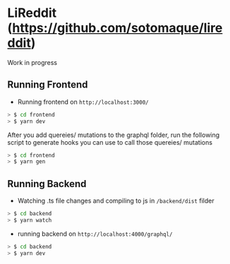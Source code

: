 # LiReddit (https://github.com/sotomaque/lireddit)

Work in progress

## Running Frontend

- Running frontend on `http://localhost:3000/`

```bash
> $ cd frontend
> $ yarn dev
```

After you add quereies/ mutations to the graphql folder, run the following script to generate hooks you can use to call those quereies/ mutations

```bash
> $ cd frontend
> $ yarn gen
```

## Running Backend

- Watching .ts file changes and compiling to js in `/backend/dist` filder

```bash
> $ cd backend
> $ yarn watch
```

- running backend on `http://localhost:4000/graphql/`

```bash
> $ cd backend
> $ yarn dev
```
